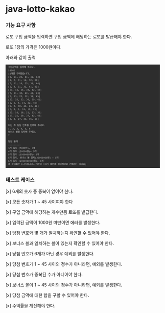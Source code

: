 # java-lotto-kakao

### 기능 요구 사항

로또 구입 금액을 입력하면 구입 금액에 해당하는 로또를 발급해야 한다.

로또 1장의 가격은 1000원이다.

아래와 같이 출력

![Example.png](Example.png)

### 테스트 케이스

[x] 6개의 숫자 중 중복이 없어야 한다.

[x] 모든 숫자가 1 ~ 45 사이여야 한다

[x] 구입 금액에 해당하는 개수만큼 로또를 발급한다.

[x] 입력된 금액이 1000원 미만이면 에러를 발생한다.

[x] 당첨 변호와 몇 개가 일치하는지 확인할 수 있어야 한다.

[x] 보너스 볼과 일치하는 볼이 있는지 확인할 수 있어야 한다.

[x] 당첨 번호가 6개가 아닌 경우 예외를 발생한다.

[x] 당첨 번호가 1 ~ 45 사이의 정수가 아니라면, 예외를 발생한다.

[x] 당첨 번호가 중복된 수가 아니어야 한다.

[x] 보너스 볼이 1 ~ 45 사이의 정수가 아니라면, 예외를 발생한다.

[x] 당첨 금액에 대한 합을 구할 수 있어야 한다.

[x] 수익률을 계산해야 한다.